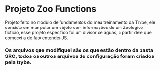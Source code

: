 <!-- Olá, Tryber!
Esse é apenas um arquivo inicial para o README do seu projeto.
É essencial que você preencha esse documento por conta própria, ok?
Não deixe de usar nossas dicas de escrita de README de projetos, e deixe sua criatividade brilhar!
:warning: IMPORTANTE: você precisa deixar nítido:
- quais arquivos/pastas foram desenvolvidos por você; 
- quais arquivos/pastas foram desenvolvidos por outra pessoa estudante;
- quais arquivos/pastas foram desenvolvidos pela Trybe.
-->

# Projeto Zoo Functions

Projeto feito no módulo de fundamentos do meu treinamento da Trybe, ele consiste em manipular um objeto com informações de um Zoologico ficticio, esse projeto específico foi um divisor de águas, a partir dele que comecei a de fato entender JS.

### Os arquivos que modifiquei são os que estão dentro da basta SRC, todos os outros arquivos de configuração foram criados pela trybe.
